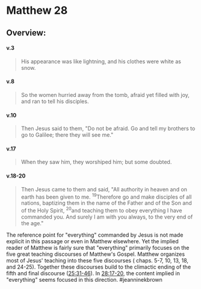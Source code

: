 # Matthew 28

## Overview:


#### v.3
>His appearance was like lightning, and his clothes were white as snow.

#### v.8
>So the women hurried away from the tomb, afraid yet filled with joy, and ran to tell his disciples.

#### v.10
>Then Jesus said to them, "Do not be afraid. Go and tell my brothers to go to Galilee; there they will see me."

#### v.17
>When they saw him, they worshiped him; but some doubted.

#### v.18-20
>Then Jesus came to them and said, "All authority in heaven and on earth has been given to me. <sup>19</sup>Therefore go and make disciples of all nations, baptizing them in the name of the Father and of the Son and of the Holy Spirit, <sup>20</sup>and teaching them to obey everything I have commanded you. And surely I am with you always, to the very end of the age."

The reference point for "everything" commanded by Jesus is not made explicit in this passage or even in Matthew elsewhere. Yet the implied reader of Matthew is fairly sure that "everything" primarily focuses on the five great teaching discourses of Matthew's Gospel. Matthew organizes most of Jesus' teaching into these five discourses ( chaps. 5-7, 10, 13, 18, and 24-25). Together these discourses build to the climactic ending of the fifth and final discourse ([25:31-46](Matthew25)). In [28:17-20](Matthew28#v.18-20), the content implied in "everything" seems focused in this direction.
#jeanninekbrown





